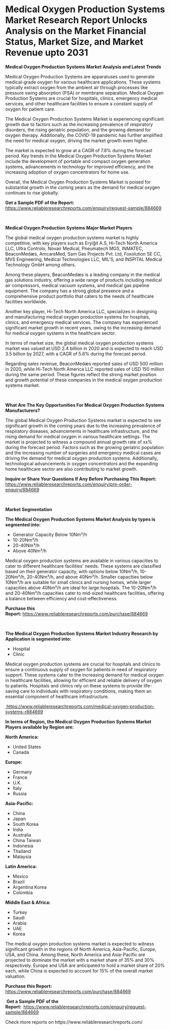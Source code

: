 <p><h1>Medical Oxygen Production Systems Market Research Report Unlocks Analysis on the Market Financial Status, Market Size, and Market Revenue upto 2031</h1></p><p><strong>Medical Oxygen Production Systems Market Analysis and Latest Trends</strong></p>
<p><p>Medical Oxygen Production Systems are apparatuses used to generate medical-grade oxygen for various healthcare applications. These systems typically extract oxygen from the ambient air through processes like pressure swing absorption (PSA) or membrane separation. Medical Oxygen Production Systems are crucial for hospitals, clinics, emergency medical services, and other healthcare facilities to ensure a constant supply of oxygen for patient care.</p><p>The Medical Oxygen Production Systems Market is experiencing significant growth due to factors such as the increasing prevalence of respiratory disorders, the rising geriatric population, and the growing demand for oxygen therapy. Additionally, the COVID-19 pandemic has further amplified the need for medical oxygen, driving the market growth even higher.</p><p>The market is expected to grow at a CAGR of 7.8% during the forecast period. Key trends in the Medical Oxygen Production Systems Market include the development of portable and compact oxygen generation systems, advancements in technology for improved efficiency, and the increasing adoption of oxygen concentrators for home use.</p><p>Overall, the Medical Oxygen Production Systems Market is poised for substantial growth in the coming years as the demand for medical oxygen continues to rise globally.</p></p>
<p><strong>Get a Sample PDF of the Report:&nbsp;</strong> <a href="https://www.reliableresearchreports.com/enquiry/request-sample/884669">https://www.reliableresearchreports.com/enquiry/request-sample/884669</a></p>
<p>&nbsp;</p>
<p><strong>Medical Oxygen Production Systems Major Market Players</strong></p>
<p><p>The global medical oxygen production systems market is highly competitive, with key players such as Eryiğit A.S, Hi-Tech North America LLC, Ultra Controlo, Novair Medical, Pneumatech MGS, INMATEC, BeaconMedæs, AmcareMed, Sam Gas Projects Pvt. Ltd, Foxolution SE CC, MVS Engineering, Medical Technologies LLC, MIL'S, and INSPITAL Medical Technology GmbH among others.</p><p>Among these players, BeaconMedæs is a leading company in the medical gas solutions industry, offering a wide range of products including medical air compressors, medical vacuum systems, and medical gas pipeline equipment. The company has a strong global presence and a comprehensive product portfolio that caters to the needs of healthcare facilities worldwide.</p><p>Another key player, Hi-Tech North America LLC, specializes in designing and manufacturing medical oxygen production systems for hospitals, clinics, and emergency medical services. The company has experienced significant market growth in recent years, owing to the increasing demand for medical oxygen systems in the healthcare sector.</p><p>In terms of market size, the global medical oxygen production systems market was valued at USD 2.4 billion in 2020 and is expected to reach USD 3.5 billion by 2027, with a CAGR of 5.6% during the forecast period.</p><p>Regarding sales revenue, BeaconMedæs reported sales of USD 500 million in 2020, while Hi-Tech North America LLC reported sales of USD 150 million during the same period. These figures reflect the strong market position and growth potential of these companies in the medical oxygen production systems market.</p></p>
<p>&nbsp;</p>
<p><strong>What Are The Key Opportunities For Medical Oxygen Production Systems Manufacturers?</strong></p>
<p><p>The global Medical Oxygen Production Systems market is expected to see significant growth in the coming years due to the increasing prevalence of respiratory diseases, advancements in healthcare infrastructure, and the rising demand for medical oxygen in various healthcare settings. The market is projected to witness a compound annual growth rate of xx% during the forecast period. Factors such as the growing geriatric population and the increasing number of surgeries and emergency medical cases are driving the demand for medical oxygen production systems. Additionally, technological advancements in oxygen concentrators and the expanding home healthcare sector are also contributing to market growth.</p></p>
<p><strong>Inquire or Share Your Questions If Any Before Purchasing This Report:</strong> <a href="https://www.reliableresearchreports.com/enquiry/pre-order-enquiry/884669">https://www.reliableresearchreports.com/enquiry/pre-order-enquiry/884669</a></p>
<p>&nbsp;</p>
<p><strong>Market Segmentation</strong></p>
<p><strong>The Medical Oxygen Production Systems Market Analysis by types is segmented into:</strong></p>
<p><ul><li>Generator Capacity Below 10Nm³/h</li><li>10-20Nm³/h</li><li>20-40Nm³/h</li><li>Above 40Nm³/h</li></ul></p>
<p><p>Medical oxygen production systems are available in various capacities to cater to different healthcare facilities' needs. These systems are classified based on their generator capacity, with options below 10Nm³/h, 10-20Nm³/h, 20-40Nm³/h, and above 40Nm³/h. Smaller capacities below 10Nm³/h are suitable for small clinics and nursing homes, while larger capacities above 40Nm³/h are ideal for large hospitals. The 10-20Nm³/h and 20-40Nm³/h capacities cater to mid-sized healthcare facilities, offering a balance between efficiency and cost-effectiveness.</p></p>
<p><strong>Purchase this Report:&nbsp;</strong><a href="https://www.reliableresearchreports.com/purchase/884669">https://www.reliableresearchreports.com/purchase/884669</a></p>
<p>&nbsp;</p>
<p><strong>The Medical Oxygen Production Systems Market Industry Research by Application is segmented into:</strong></p>
<p><ul><li>Hospital</li><li>Clinic</li></ul></p>
<p><p>Medical oxygen production systems are crucial for hospitals and clinics to ensure a continuous supply of oxygen for patients in need of respiratory support. These systems cater to the increasing demand for medical oxygen in healthcare facilities, allowing for efficient and reliable delivery of oxygen to patients. Hospitals and clinics rely on these systems to provide life-saving care to individuals with respiratory conditions, making them an essential component of healthcare infrastructure.</p></p>
<p><a href="https://www.reliableresearchreports.com/medical-oxygen-production-systems-r884669">&nbsp;https://www.reliableresearchreports.com/medical-oxygen-production-systems-r884669</a></p>
<p><strong>In terms of Region, the Medical Oxygen Production Systems Market Players available by Region are:</strong></p>
<p>
    <p> <strong> North America: </strong>
        <ul>
            <li>United States</li>
            <li>Canada</li>
        </ul>
        </p> 
    <p> <strong> Europe: </strong>
        <ul>
            <li>Germany</li>
            <li>France</li>
            <li>U.K.</li>
            <li>Italy</li>
            <li>Russia</li>
        </ul>
        </p> 
    <p> <strong> Asia-Pacific: </strong>
        <ul>
            <li>China</li>
            <li>Japan</li>
            <li>South Korea</li>
            <li>India</li>
            <li>Australia</li>
            <li>China Taiwan</li>
            <li>Indonesia</li>
            <li>Thailand</li>
            <li>Malaysia</li>
        </ul>
        </p> 
    <p> <strong> Latin America: </strong>
        <ul>
            <li>Mexico</li>
            <li>Brazil</li>
            <li>Argentina Korea</li>
            <li>Colombia</li>
        </ul>
        </p> 
    <p> <strong> Middle East & Africa: </strong>
        <ul>
            <li>Turkey</li>
            <li>Saudi</li>
            <li>Arabia</li>
            <li>UAE</li>
            <li>Korea</li>
        </ul>
    </p>
    </p>
<p><p>The medical oxygen production systems market is expected to witness significant growth in the regions of North America, Asia-Pacific, Europe, USA, and China. Among these, North America and Asia-Pacific are projected to dominate the market with a market share of 35% and 30% respectively. Europe and USA are anticipated to hold a market share of 20% each, while China is expected to account for 15% of the overall market valuation.</p></p>
<p><strong>Purchase this Report: </strong><a href="https://www.reliableresearchreports.com/purchase/884669">https://www.reliableresearchreports.com/purchase/884669</a></p>
<p>&nbsp;<strong>Get a Sample PDF of the Report:&nbsp;&nbsp;</strong><a href="https://www.reliableresearchreports.com/enquiry/request-sample/884669">https://www.reliableresearchreports.com/enquiry/request-sample/884669</a></p>
<p><strong></strong></p>
<p>Check more reports on https://www.reliableresearchreports.com/</p>